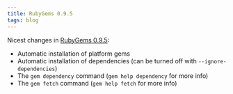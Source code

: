 ```yaml
---
title: RubyGems 0.9.5
tags: blog
---
```


Nicest changes in [RubyGems 0.9.5](http://typechecked.net/wiki/Upgrading_to_RubyGems_0.9.5_on_Mac_OS_X_Leopard):

-   Automatic installation of platform gems
-   Automatic installation of dependencies (can be turned off with `--ignore-dependencies`)
-   The `gem dependency` command (`gem help dependency` for more info)
-   The `gem fetch` command (`gem help fetch` for more info)
